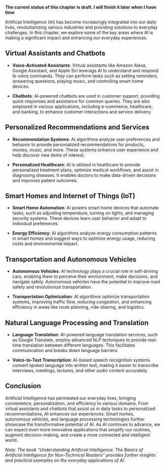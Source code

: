 **The current status of this chapter is draft. I will finish it later when I have time**

Artificial Intelligence (AI) has become increasingly integrated into our daily lives, revolutionizing various industries and providing solutions to everyday challenges. In this chapter, we explore some of the key areas where AI is making a significant impact and enhancing our everyday experiences.

Virtual Assistants and Chatbots
-------------------------------

* **Voice-Activated Assistants**: Virtual assistants like Amazon Alexa, Google Assistant, and Apple Siri leverage AI to understand and respond to voice commands. They can perform tasks such as setting reminders, answering questions, playing music, and controlling smart home devices.

* **Chatbots**: AI-powered chatbots are used in customer support, providing quick responses and assistance for common queries. They are also employed in various applications, including e-commerce, healthcare, and banking, to enhance customer interactions and service delivery.

Personalized Recommendations and Services
-----------------------------------------

* **Recommendation Systems**: AI algorithms analyze user preferences and behavior to provide personalized recommendations for products, movies, music, and more. These systems enhance user experience and help discover new items of interest.

* **Personalized Healthcare**: AI is utilized in healthcare to provide personalized treatment plans, optimize medical workflows, and assist in diagnosing diseases. It enables doctors to make data-driven decisions and improves patient outcomes.

Smart Homes and Internet of Things (IoT)
----------------------------------------

* **Smart Home Automation**: AI powers smart home devices that automate tasks, such as adjusting temperature, turning on lights, and managing security systems. These devices learn user behavior and adapt to individual preferences.

* **Energy Efficiency**: AI algorithms analyze energy consumption patterns in smart homes and suggest ways to optimize energy usage, reducing costs and environmental impact.

Transportation and Autonomous Vehicles
--------------------------------------

* **Autonomous Vehicles**: AI technology plays a crucial role in self-driving cars, enabling them to perceive their environment, make decisions, and navigate safely. Autonomous vehicles have the potential to improve road safety and revolutionize transportation.

* **Transportation Optimization**: AI algorithms optimize transportation systems, improving traffic flow, reducing congestion, and enhancing efficiency in areas like route planning, ride-sharing, and logistics.

Natural Language Processing and Translation
-------------------------------------------

* **Language Translation**: AI-powered language translation services, such as Google Translate, employ advanced NLP techniques to provide real-time translation between different languages. This facilitates communication and breaks down language barriers.

* **Voice-to-Text Transcription**: AI-based speech recognition systems convert spoken language into written text, making it easier to transcribe interviews, meetings, lectures, and other audio content accurately.

Conclusion
----------

Artificial Intelligence has permeated our everyday lives, bringing convenience, personalization, and efficiency to various domains. From virtual assistants and chatbots that assist us in daily tasks to personalized recommendations, AI enhances our experiences. Smart homes, autonomous vehicles, and language processing technologies further showcase the transformative potential of AI. As AI continues to advance, we can expect even more innovative applications that simplify our routines, augment decision-making, and create a more connected and intelligent world.

*Note: The book "Understanding Artificial Intelligence: The Basics of Artificial Intelligence for Non-Technical Readers" provides further insights and practical examples on the everyday applications of AI.*
